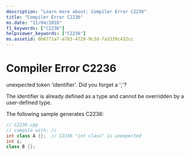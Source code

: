 ```yaml
---
description: "Learn more about: Compiler Error C2236"
title: "Compiler Error C2236"
ms.date: "11/04/2016"
f1_keywords: ["C2236"]
helpviewer_keywords: ["C2236"]
ms.assetid: 0b6771a7-a783-4729-9c3d-7a3339c432cc
---
```

# Compiler Error C2236

unexpected token 'identifier'. Did you forget a ';'?

The identifier is already defined as a type and cannot be overridden by a user-defined type.

The following sample generates C2236:

```cpp
// C2236.cpp
// compile with: /c
int class A {};  // C2236 "int class" is unexpected
int i;
class B {};
```
